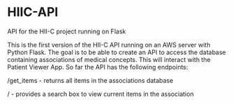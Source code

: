 # HIIC-API
API for the HII-C project running on Flask

This is the first version of the HII-C API running on an AWS server with Python Flask. The goal is to be able to create an API to access the database containing associations of medical concepts. This will interact with the Patient Viewer App. So far the API has the following endpoints:

/get_items - returns all items in the associations database

/ - provides a search box to view current items in the association
